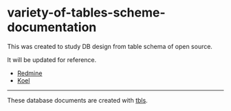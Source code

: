 # variety-of-tables-scheme-documentation
This was created to study DB design from table schema of open source.  

It will be updated for reference.  


 * [Redmine](Redmine/tbls/doc/schema/README.md)
 * [Koel](Koel/tbls/doc/schema/README.md)

______________________________________________________________________

These database documents are created with [tbls](https://github.com/k1LoW/tbls).

